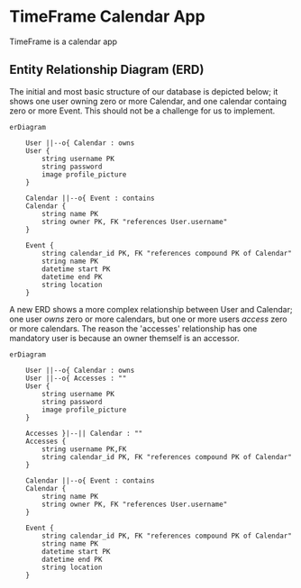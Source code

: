 # TimeFrame Calendar App

TimeFrame is a calendar app

## Entity Relationship Diagram (ERD)

The initial and most basic structure of our database is depicted below; it shows one user owning zero or more Calendar, and one calendar containg zero or more Event. This should not be a challenge for us to implement.

```mermaid
erDiagram

    User ||--o{ Calendar : owns
    User {
        string username PK
        string password
        image profile_picture
    }

    Calendar ||--o{ Event : contains
    Calendar {
        string name PK
        string owner PK, FK "references User.username"
    }

    Event {
        string calendar_id PK, FK "references compound PK of Calendar"
        string name PK
        datetime start PK
        datetime end PK
        string location
    }
```

A new ERD shows a more complex relationship between User and Calendar; one user _owns_ zero or more calendars, but one or more users _access_ zero or more calendars. The reason the 'accesses' relationship has one mandatory user is because an owner themself is an accessor.

```mermaid
erDiagram

    User ||--o{ Calendar : owns
    User ||--o{ Accesses : ""
    User {
        string username PK
        string password
        image profile_picture
    }

    Accesses }|--|| Calendar : ""
    Accesses {
        string username PK,FK
        string calendar_id PK, FK "references compound PK of Calendar"
    }

    Calendar ||--o{ Event : contains
    Calendar {
        string name PK
        string owner PK, FK "references User.username"
    }

    Event {
        string calendar_id PK, FK "references compound PK of Calendar"
        string name PK
        datetime start PK
        datetime end PK
        string location
    }
```
